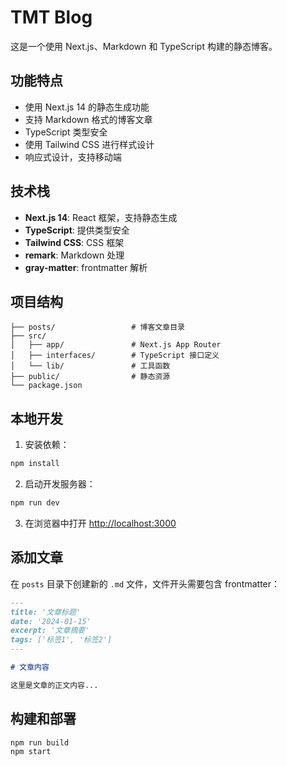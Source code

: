 # TMT Blog

这是一个使用 Next.js、Markdown 和 TypeScript 构建的静态博客。

## 功能特点

- 使用 Next.js 14 的静态生成功能
- 支持 Markdown 格式的博客文章
- TypeScript 类型安全
- 使用 Tailwind CSS 进行样式设计
- 响应式设计，支持移动端

## 技术栈

- **Next.js 14**: React 框架，支持静态生成
- **TypeScript**: 提供类型安全
- **Tailwind CSS**: CSS 框架
- **remark**: Markdown 处理
- **gray-matter**: frontmatter 解析

## 项目结构

```
├── posts/                 # 博客文章目录
├── src/
│   ├── app/               # Next.js App Router
│   ├── interfaces/        # TypeScript 接口定义
│   └── lib/               # 工具函数
├── public/                # 静态资源
└── package.json
```

## 本地开发

1. 安装依赖：
```bash
npm install
```

2. 启动开发服务器：
```bash
npm run dev
```

3. 在浏览器中打开 [http://localhost:3000](http://localhost:3000)

## 添加文章

在 `posts` 目录下创建新的 `.md` 文件，文件开头需要包含 frontmatter：

```markdown
---
title: '文章标题'
date: '2024-01-15'
excerpt: '文章摘要'
tags: ['标签1', '标签2']
---

# 文章内容

这里是文章的正文内容...
```

## 构建和部署

```bash
npm run build
npm start
```
